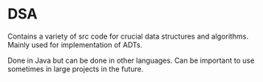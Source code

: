 # DSA
Contains a variety of src code for crucial data structures and algorithms. Mainly used for implementation of ADTs.

Done in Java but can be done in other languages. Can be important to use sometimes in large projects in the future.
